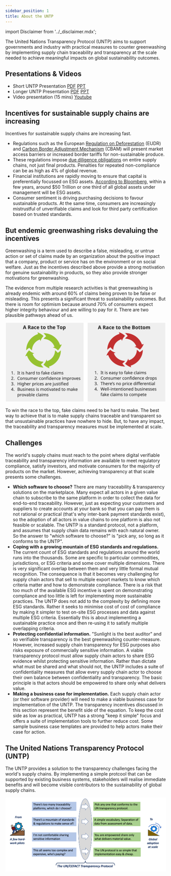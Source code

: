 ```yaml
---
sidebar_position: 1
title: About the UNTP
---
```


import Disclaimer from '../\_disclaimer.mdx';

<Disclaimer />

The United Nations Transparency Protocol (UNTP) aims to support governments and industry with practical measures to counter greenwashing by implementing supply chain traceability and transparency at the scale needed to achieve meaningful impacts on global sustainability outcomes.

## Presentations & Videos

* Short UNTP Presentation [PDF](../../files/Short-UNTP-Presentation.pdf) [PPT](../../files/Short-UNTP-Presentation.pptx)
* Longer UNTP Presentation [PDF](../../files/UNTP-Presentation.pdf) [PPT](../../files/UNTP-Presentation.pptx)
* Video presentation (15 mins) [Youtube](https://youtu.be/dJFryZS2UII)

## Incentives for sustainable supply chains are increasing

Incentives for sustainable supply chains are increasing fast. 

* Regulations such as the European [Regulation on Deforestation](https://environment.ec.europa.eu/topics/forests/deforestation/regulation-deforestation-free-products_en) (EUDR) and [Carbon Border Adjustment Mechanism](https://taxation-customs.ec.europa.eu/carbon-border-adjustment-mechanism_en) (CBAM) will present market access barriers or increased border tariffs for non-sustainable produce. 
* These regulations impose [due diligence obligations](https://commission.europa.eu/business-economy-euro/doing-business-eu/corporate-sustainability-due-diligence_en) on entire supply chains, not just final products. Penalties for repeated non-compliance can be as high as 4% of global revenue.
* Financial institutions are rapidly moving to ensure that capital is preferentially focussed on ESG assets. [According to Bloomberg](https://www.bloomberg.com/professional/blog/esg-assets-may-hit-53-trillion-by-2025-a-third-of-global-aum/), within a few years, around $50 Trillion or one third of all global assets under management will be ESG assets. 
* Consumer sentiment is driving purchasing decisions to favour sustainable products. At the same time, consumers are increasingly mistrustful of unverifiable claims and look for third party certification based on trusted standards.  

## But endemic greenwashing risks devaluing the incentives

Greenwashing is a term used to describe a false, misleading, or untrue action or set of claims made by an organization about the positive impact that a company, product or service has on the environment or on social welfare. Just as the incentives described above provide a strong motivation for genuine sustainability in products, so they also provide stronger motivations for greenwashing. 

The evidence from multiple research activities is that greenwashing is already endemic with around 60% of claims being proven to be false or misleading. This presents a significant threat to sustainability outcomes. But there is room for optimism because around 70% of consumers expect higher integrity behaviour and are willing to pay for it. There are two plausible pathways ahead of us.

![Greenwashing race to the top or bottom](RaceToTopBottom.png)

To win the race to the top, fake claims need to be hard to make. The best way to achieve that is to make supply chains traceable and transparent so that unsustainable practices have nowhere to hide. But, to have any impact, the traceability and transparency measures must be implemented at scale. 


## Challenges 

The world's supply chains must reach to the point where digital verifiable traceability and transparency information are available to meet regulatory compliance, satisfy investors, and motivate consumers for the majority of products on the market. However, achieving transparency at that scale presents some challenges.

* **Which software to choose?** There are many traceability & transparency solutions on the marketplace. Many expect all actors in a given value chain to subscribe to the same platform in order to collect the data for end-to-end traceability. However, just as expecting your customers and suppliers to create accounts at your bank so that you can pay them is not rational or practical (that's why inter-bank payment standards exist), so the adoption of all actors in value chains to one platform is also not feasible or scalable. The UNTP is a standard protocol, not a platform, and assumes that supply chain data remains with each natural owner. So the answer to "which software to choose?" is "pick any, so long as it conforms to the UNTP".
* **Coping with a growing mountain of ESG standards and regulations.** The current count of ESG standards and regulations around the world runs into the thousands. Some are specific to particular commodities, jurisdictions, or ESG criteria and some cover multiple dimensions. There is very significant overlap between them and very little formal mutual recognition. The consequence is that it becomes very challenging for supply chain actors that sell to multiple export markets to know which criteria matter and how to demonstrate compliance. There is a risk that too much of the available ESG incentive is spent on demonstrating compliance and too little is left for implementing more sustainable practices. The UNTP does not add to the complexity by defining more ESG standards. Rather it seeks to minimise cost of cost of compliance by making it simpler to test on-site ESG processes and data against multiple ESG criteria. Essentially this is about implementing a sustainable practice once and then re-using it to satisfy multiple overlapping criteria.
* **Protecting confidential information.** "Sunlight is the best auditor" and so verifiable transparency is the best greenwashing counter-measure. However, increased supply chain transparency for ESG purposes also risks exposure of commercially sensitive information. A viable transparency protocol must allow supply chain actors to share ESG evidence whilst protecting sensitive information. Rather than dictate what must be shared and what should not, the UNTP includes a suite of confidentiality measures that allow every supply chain actor to choose their own balance between confidentiality and transparency. The basic principle is that actors should be empowered to share only what delivers value.
* **Making a business case for implementation.** Each supply chain actor (or their software provider) will need to make a viable business case for implementation of the UNTP. The transparency incentives discussed in this section represent the benefit side of the equation. To keep the cost side as low as practical, UNTP has a strong "keep it simple" focus and offers a suite of implementation tools to further reduce cost. Some sample business case templates are provided to help actors make their case for action.

## The United Nations Transparency Protocol (UNTP)

The UNTP provides a solution to the transparency challenges facing the world's supply chains. By implementing a simple protcool that can be supported by existing business systems, stakeholders will realise immediate benefits and will become visible contributors to the sustainability of global supply chains.

![Transparency Challenges](TransparencyChallenges.png)






